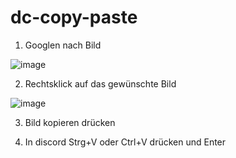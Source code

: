 # dc-copy-paste

1. Googlen nach Bild

![image](https://github.com/user-attachments/assets/de1c9b78-a0c7-4e39-9a2a-ebb271f68e94)

2. Rechtsklick auf das gewünschte Bild

![image](https://github.com/user-attachments/assets/c38e3302-7fca-41d4-9f3c-5bbf722a23bd)

3. Bild kopieren drücken

4. In discord Strg+V oder Ctrl+V drücken und Enter
